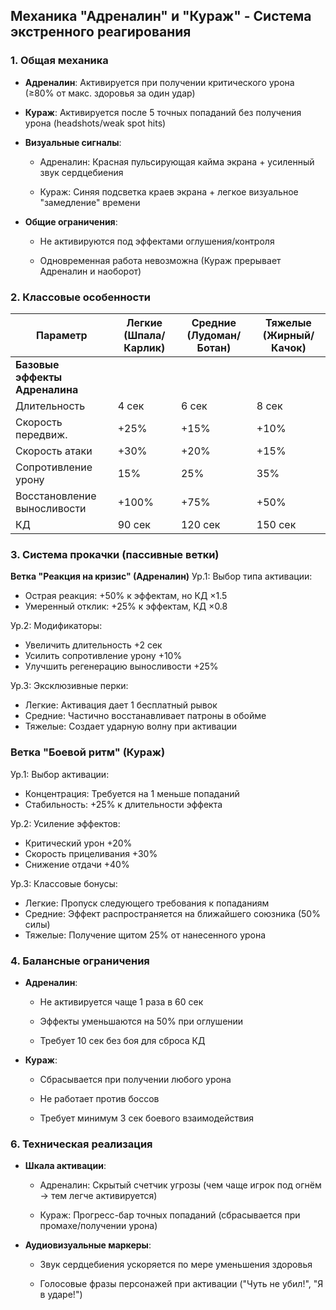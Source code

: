 ## Механика "Адреналин" и "Кураж" - Система экстренного реагирования

### 1. Общая механика

- **Адреналин**: Активируется при получении критического урона (≥80% от макс. здоровья за один удар)
    
- **Кураж**: Активируется после 5 точных попаданий без получения урона (headshots/weak spot hits)
    
- **Визуальные сигналы**:
    
    - Адреналин: Красная пульсирующая кайма экрана + усиленный звук сердцебиения
        
    - Кураж: Синяя подсветка краев экрана + легкое визуальное "замедление" времени
        
- **Общие ограничения**:
    
    - Не активируются под эффектами оглушения/контроля
        
    - Одновременная работа невозможна (Кураж прерывает Адреналин и наоборот)
        

### 2. Классовые особенности

|Параметр|Легкие (Шпала/Карлик)|Средние (Лудоман/Ботан)|Тяжелые (Жирный/Качок)|
|---|---|---|---|
|**Базовые эффекты Адреналина**||||
|Длительность|4 сек|6 сек|8 сек|
|Скорость передвиж.|+25%|+15%|+10%|
|Скорость атаки|+30%|+20%|+15%|
|Сопротивление урону|15%|25%|35%|
|Восстановление выносливости|+100%|+75%|+50%|
|КД|90 сек|120 сек|150 сек|
### 3. Система прокачки (пассивные ветки)

**Ветка "Реакция на кризис" (Адреналин)**
Ур.1: Выбор типа активации:
  - Острая реакция: +50% к эффектам, но КД ×1.5
  - Умеренный отклик: +25% к эффектам, КД ×0.8

Ур.2: Модификаторы:
  - Увеличить длительность +2 сек
  - Усилить сопротивление урону +10%
  - Улучшить регенерацию выносливости +25%

Ур.3: Эксклюзивные перки:
  - Легкие: Активация дает 1 бесплатный рывок
  - Средние: Частично восстанавливает патроны в обойме
  - Тяжелые: Создает ударную волну при активации


### Ветка "Боевой ритм" (Кураж)
Ур.1: Выбор активации:
  - Концентрация: Требуется на 1 меньше попаданий
  - Стабильность: +25% к длительности эффекта

Ур.2: Усиление эффектов:
  - Критический урон +20%
  - Скорость прицеливания +30%
  - Снижение отдачи +40%

Ур.3: Классовые бонусы:
  - Легкие: Пропуск следующего требования к попаданиям
  - Средние: Эффект распространяется на ближайшего союзника (50% силы)
  - Тяжелые: Получение щитом 25% от нанесенного урона

### 4. Балансные ограничения

- **Адреналин**:
    
    - Не активируется чаще 1 раза в 60 сек
        
    - Эффекты уменьшаются на 50% при оглушении
        
    - Требует 10 сек без боя для сброса КД
        
- **Кураж**:
    
    - Сбрасывается при получении любого урона
        
    - Не работает против боссов
        
    - Требует минимум 3 сек боевого взаимодействия

### 6. Техническая реализация

- **Шкала активации**:
    
    - Адреналин: Скрытый счетчик угрозы (чем чаще игрок под огнём → тем легче активируется)
        
    - Кураж: Прогресс-бар точных попаданий (сбрасывается при промахе/получении урона)
        
- **Аудиовизуальные маркеры**:
    
    - Звук сердцебиения ускоряется по мере уменьшения здоровья
        
    - Голосовые фразы персонажей при активации ("Чуть не убил!", "Я в ударе!")

